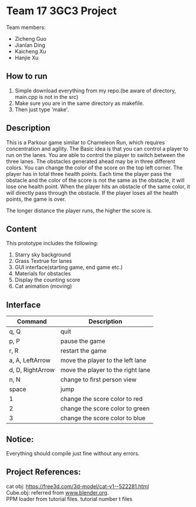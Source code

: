 # Team 17 3GC3 Project
Team members: 
- Zicheng Guo
- Jianlan Ding
- Kaicheng Xu
- Hanjie Xu

## How to run
1. Simple download everything from my repo.(be aware of directory, main.cpp is not in the src) 
2. Make sure you are in the same directory as makefile. 
3. Then just type 'make'.

## Description
This is a Parkour game similar to Chameleon Run, which requires concentration and agility. The Basic idea is that you can control a player to run on the lanes. You are able to control the player to switch between the three lanes. The obstacles generated ahead may be in three different colors. You can change the color of the score on the top left corner. The player has in total three health points. Each time the player pass the obstacle and the color of the score is not the same as the obstacle, it will lose one health point. When the player hits an obstacle of the same color, it will directly pass through the obstacle. If the player loses all the health points, the game is over.  

The longer distance the player runs, the higher the score is.

## Content
This prototype includes the following:
1. Starry sky background
2. Grass Textrue for lanes
3. GUI interface(starting game, end game etc.)
4. Materials for obstacles
5. Display the counting score
6. Cat animation (moving)

## Interface
| Command  | Description  |
|---|---|
| q, Q  | quit  |
| p, P  | pause the game  |
| r, R  | restart the game  |
| a, A, LeftArrow  | move the player to the left lane |
| d, D, RightArrow  | move the player to the right lane  |
| n, N | change to first person view |
| space  | jump  |   
| 1  | change the score color to red  |   
| 2  | change the score color to green  |   
| 3  | change the score color to blue  |   

## Notice:
Everything should compile just fine without any errors.

## Project References: 
cat obj: https://free3d.com/3d-model/cat-v1--522281.html  
Cube.obj: referred from www.blender.org.  
PPM loader from tutorial files.
tutorial number t files



 
